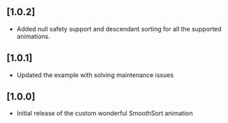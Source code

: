 ## [1.0.2]
* Added null safety support and descendant sorting for all the supported animations.

## [1.0.1] 
* Updated the example with solving maintenance issues

## [1.0.0]

* Initial release of the custom wonderful SmoothSort animation
